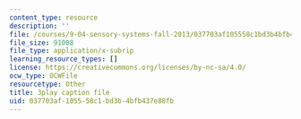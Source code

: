 ```yaml
---
content_type: resource
description: ''
file: /courses/9-04-sensory-systems-fall-2013/037703af105558c1bd3b4bfb437e88fb_ly5LmLte50.vtt
file_size: 91008
file_type: application/x-subrip
learning_resource_types: []
license: https://creativecommons.org/licenses/by-nc-sa/4.0/
ocw_type: OCWFile
resourcetype: Other
title: 3play caption file
uid: 037703af-1055-58c1-bd3b-4bfb437e88fb
---
```

